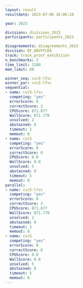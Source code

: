 ```yaml
---
layout: result
resultdate: 2023-07-06 16:06:18

year: 2023

divisions: divisions_2023
participants: participants_2023

disagreements: disagreements_2023
division: QF_ABVFPLRA
track: track_proof_exhibition
n_benchmarks: 5
time_limit: 1200
mem_limit: 60

winner_seq: cvc5-lfsc
winner_par: cvc5-lfsc
sequential:
- name: cvc5-lfsc
  competing: "yes"
  errorScore: 0
  correctScore: 3
  CPUScore: 871.877
  WallScore: 871.779
  unsolved: 2
  abstained: 0
  timeout: 2
  memout: 0
- name: cvc5
  competing: "yes"
  errorScore: 0
  correctScore: 0
  CPUScore: 0.0
  WallScore: 0.0
  unsolved: 5
  abstained: 0
  timeout: 5
  memout: 0
parallel:
- name: cvc5-lfsc
  competing: "yes"
  errorScore: 0
  correctScore: 3
  CPUScore: 871.877
  WallScore: 871.779
  unsolved: 2
  abstained: 0
  timeout: 2
  memout: 0
- name: cvc5
  competing: "yes"
  errorScore: 0
  correctScore: 0
  CPUScore: 0.0
  WallScore: 0.0
  unsolved: 5
  abstained: 0
  timeout: 5
  memout: 0
---
```


